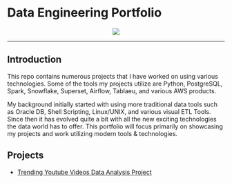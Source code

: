 # Data Engineering Portfolio

<p align="center">
    <img src="https://github.com/claydoers/Portfolio/assets/109707159/6b5ee61b-d323-4ede-abdd-ea783ce06936"></center>
</p>

--------------------------------------------------------------
## Introduction

This repo contains numerous projects that I have worked on using various technologies. Some of the tools my projects utilize are Python, PostgreSQL, Spark, Snowflake, Superset, Airflow, Tablaeu, and various AWS products. 

My background initially started with using more traditional data tools such as Oracle DB, Shell Scripting, Linux/UNIX, and various visual ETL Tools. Since then it has evolved quite a bit with all the new exciting technologies the data world has to offer. This portfolio will focus primarily on showcasing my projects and work utilizing modern tools & technologies. 

## Projects
<ul>
    <li><a href="https://github.com/claydoers/de-youtube-analysis-project#readme" target="_blank">Trending Youtube Videos Data Analysis Project</a></li>
</ul>


